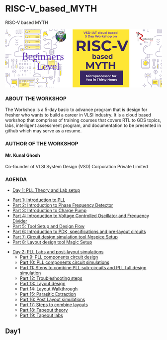 # RISC-V_based_MYTH
RISC-V based MYTH

![](risc-v/risc-v_banner.png)
### ABOUT THE WORKSHOP
The Workshop is a 5-day basic to advance program that is design for fresher who wants to build a career in VLSI industry. It is a cloud based workshop that comprises of training courses that covers RTL to GDS topics, labs, intelligent assessment program, and documentation to be presented in github which may serve as a resume.
### AUTHOR OF THE WORKSHOP
#### Mr. Kunal Ghosh
Co-founder of VLSI System Design (VSD) Corporation Private Limited
### AGENDA
 - [Day 1: PLL Theory and Lab setup](#Day1)
  * [Part 1: Introduction to PLL](#Part1-Introduction-to-PLL)
  * [Part 2: Introduction to Phase Frequency Detector](#Part2-Introduction-to-Phase-Frequency-Detector)
  * [Part 3: Introduction to Charge Pump](#Part3-Introduction-to-Charge-Pump)
  * [Part 4: Introduction to Voltage Controlled Oscillator and Frequency Divider](#Part4-Introduction-to-Voltage-Controlled-Oscillator-and-Frequency-Divider)
  * [Part 5: Tool Setup and Design Flow](#Part5-Tool-Setup-and-Design-Flow)
  * [Part 6: Introduction to PDK, specifications and pre-layout circuits](#Part6-Introduction-to-PDK-specifications-and-pre-layout-circuits)
  * [Part 7: Circuit design simulation tool Ngspice Setup](#Part7-Circuit-design-simulation-tool-Ngspice-Setup)
  * [Part 8: Layout design tool Magic Setup](#Part8-Layout-design-tool-Magic-Setup)
- [Day 2: PLL Labs and post-layout simulations](#Day2)
  * [Part 9: PLL components circuit design](#Part9-PLL-components-circuit-design)
  * [Part 10: PLL components circuit simulations](#Part10-PLL-components-circuit-simulations)
  * [Part 11: Steps to combine PLL sub-circuits and PLL full design simulation](#Part11-Steps-to-combine-PLL-subcircuits-and-PLL-full-design-simulation)
  * [Part 12: Troubleshooting steps](#Part12-Troubleshooting-steps)
  * [Part 13: Layout design](#Part13-Layout-design)
  * [Part 14: Layout Walkthrough](#Part14-Layout-Walkthrough)
  * [Part 15: Parasitic Extraction](#Part15-Parasitic-Extraction)
  * [Part 16: Post Layout simulations](#Part16-Post-Layout-simulations)
  * [Part 17: Steps to combine layouts](#Part17-Steps-to-combine-layouts)
  * [Part 18: Tapeout theory](#Part18-Tapeout-theory)
  * [Part 19: Tapeout labs](#Part19-Tapeout-labs)

## Day1

